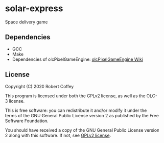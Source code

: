 # solar-express

Space delivery game

## Dependencies

- GCC
- Make
- Dependencies of olcPixelGameEngine: [olcPixelGameEngine Wiki](https://github.com/OneLoneCoder/olcPixelGameEngine/wiki)

## License

Copyright (C) 2020 Robert Coffey

This program is licensed under both the GPLv2 license, as well as the OLC-3
license.

This is free software: you can redistribute it and/or modify it under the terms
of the GNU General Public License version 2 as published by the Free Software
Foundation.

You should have received a copy of the GNU General Public License version 2
along with this software. If not, see [GPLv2 license](https://www.gnu.org/licenses/gpl-2.0).
